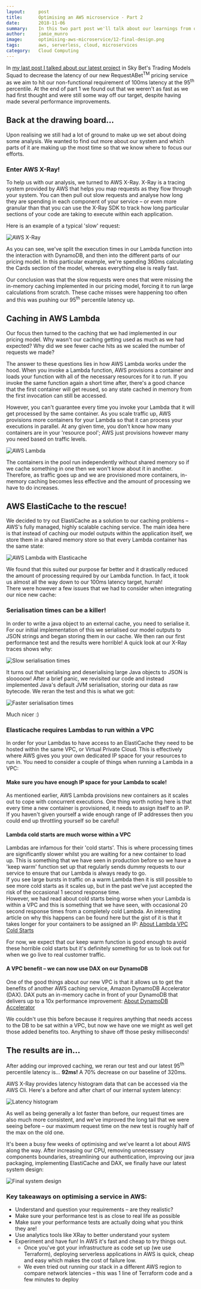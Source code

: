 ```yaml
---
layout:     post
title:      Optimising an AWS microservice - Part 2
date:       2018-11-06
summary:    In this two part post we'll talk about our learnings from optimising an AWS microservice to reduce latency and hit non-functional targets
author:     jamie_munro
image:      optimising-aws-microservice/12-final-design.png
tags:       aws, serverless, cloud, microservices
category:   Cloud Computing
---
```


In [my last post I talked about our latest project](/2018/11/02/optimising-microservices-part-1) in Sky Bet's Trading Models Squad to decrease the latency of our new RequestABet<sup>TM</sup> pricing service as we aim to hit our non-functional requirement of 100ms latency at the 95<sup>th</sup> percentile. At the end of part 1 we found out that we weren't as fast as we had first thought and were still some way off our target, despite having made several performance improvements.

## Back at the drawing board...
Upon realising we still had a lot of ground to make up we set about doing some analysis. We wanted to find out more about our system and which parts of it are making up the most time so that we know where to focus our efforts.

### Enter AWS X-Ray!
To help us with our analysis, we turned to AWS X-Ray. X-Ray is a tracing system provided by AWS that helps you map requests as they flow through your system. You can then pull out slow requests and analyse how long they are spending in each component of your service – or even more granular than that you can use the X-Ray SDK to track how long particular sections of your code are taking to execute within each application.

Here is an example of a typical 'slow' request:

![AWS X-Ray](/images/optimising-aws-microservice/06-xray.png)

As you can see, we've split the execution times in our Lambda function into the interaction with DynamoDB, and then into the different parts of our pricing model. In this particular example, we're spending 360ms calculating the Cards section of the model, whereas everything else is really fast. 

Our conclusion was that the slow requests were ones that were missing the in-memory caching implemented in our pricing model, forcing it to run large calculations from scratch. These cache misses were happening too often and this was pushing our 95<sup>th</sup> percentile latency up.

## Caching in AWS Lambda

Our focus then turned to the caching that we had implemented in our pricing model. Why wasn't our caching getting used as much as we had expected? Why did we see fewer cache hits as we scaled the number of requests we made?

The answer to these questions lies in how AWS Lambda works under the hood. When you invoke a Lambda function, AWS provisions a container and loads your function with all of the necessary resources for it to run. If you invoke the same function again a short time after, there's a good chance that the first container will get reused, so any state cached in memory from the first invocation can still be accessed.

However, you can't guarantee every time you invoke your Lambda that it will get processed by the same container. As you scale traffic up, AWS provisions more containers for your Lambda so that it can process your executions in parallel. At any given time, you don't know how many containers are in your 'resource pool'; AWS just provisions however many you need based on traffic levels.

![AWS Lambda](/images/optimising-aws-microservice/07-lambda.png)

The containers in the pool run independently without shared memory so if we cache something in one then we won't know about it in another. Therefore, as traffic goes up and we are provisioned more containers, in-memory caching becomes less effective and the amount of processing we have to do increases.

## AWS ElastiCache to the rescue!

We decided to try out ElastiCache as a solution to our caching problems – AWS's fully managed, highly scalable caching service. The main idea here is that instead of caching our model outputs within the application itself, we store them in a shared memory store so that every Lambda container has the same state:

![AWS Lambda with Elasticache](/images/optimising-aws-microservice/08-lambda-elasticache.png)

We found that this suited our purpose far better and it drastically reduced the amount of processing required by our Lambda function. In fact, it took us almost all the way down to our 100ms latency target, hurrah!  
There were however a few issues that we had to consider when integrating our nice new cache:

### Serialisation times can be a killer!

In order to write a java object to an external cache, you need to serialise it. For our initial implementation of this we serialised our model outputs to JSON strings and began storing them in our cache. We then ran our first performance test and the results were horrible! A quick look at our X-Ray traces shows why:

![Slow serialisation times](/images/optimising-aws-microservice/09-slow-serialisation.png)

It turns out that serialising and deserialising large Java objects to JSON is slooooow! 
After a brief panic, we revisited our code and instead implemented Java's default JVM serialisation, storing our data as raw bytecode. We reran the test and this is what we got:

![Faster serialisation times](/images/optimising-aws-microservice/10-quick-serialisation.png)

Much nicer :)

### Elasticache requires Lambdas to run within a VPC

In order for your Lambdas to have access to an ElastiCache they need to be hosted within the same VPC, or Virtual Private Cloud. This is effectively where AWS gives you your own dedicated IP space for your resources to run in. You need to consider a couple of things when running a Lambda in a VPC:

#### Make sure you have enough IP space for your Lambda to scale!
As mentioned earlier, AWS Lambda provisions new containers as it scales out to cope with concurrent executions. One thing worth noting here is that every time a new container is provisioned, it needs to assign itself to an IP. If you haven't given yourself a wide enough range of IP addresses then you could end up throttling yourself so be careful!

#### Lambda cold starts are much worse within a VPC
Lambdas are infamous for their 'cold starts'. This is where processing times are significantly slower whilst you are waiting for a new container to load up. This is something that we have seen in production before so we have a 'keep warm' function set up that regularly sends dummy requests to our service to ensure that our Lambda is always ready to go.  
If you see large bursts in traffic on a warm Lambda then it is still possible to see more cold starts as it scales up, but in the past we've just accepted the risk of the occasional 1 second response time.    
However, we had read about cold starts being worse when your Lambda is within a VPC and this is something that we have seen, with occasional 20 second response times from a completely cold Lambda. An interesting article on why this happens can be found here but the gist of it is that it takes longer for your containers to be assigned an IP:
[About Lambda VPC Cold Starts](https://medium.freecodecamp.org/lambda-vpc-cold-starts-a-latency-killer-5408323278dd)

For now, we expect that our keep warm function is good enough to avoid these horrible cold starts but it's definitely something for us to look out for when we go live to real customer traffic.

#### A VPC benefit – we can now use DAX on our DynamoDB
One of the good things about our new VPC is that it allows us to get the benefits of another AWS caching service, Amazon DynamoDB Accelerator (DAX). DAX puts an in-memory cache in front of your DynamoDB that delivers up to a 10x performance improvement:
[About DynamoDB Accelerator](https://aws.amazon.com/dynamodb/dax/)

We couldn't use this before because it requires anything that needs access to the DB to be sat within a VPC, but now we have one we might as well get those added benefits too. Anything to shave off those pesky milliseconds!

## The results are in...

After adding our improved caching, we reran our test and our latest 95<sup>th</sup> percentile latency is… **92ms!** A 70% decrease on our baseline of 320ms.

AWS X-Ray provides latency histogram data that can be accessed via the AWS Cli. Here's a before and after chart of our internal system latency:

![Latency histogram](/images/optimising-aws-microservice/11-histogram.png)

As well as being generally a lot faster than before, our request times are also much more consistent, and we've improved the long tail that we were seeing before – our maximum request time on the new test is roughly half of the max on the old one.

It's been a busy few weeks of optimising and we've learnt a lot about AWS along the way.
After increasing our CPU, removing unnecessary components boundaries, streamlining our authentication, improving our java packaging, implementing ElastiCache and DAX, we finally have our latest system design:

![Final system design](/images/optimising-aws-microservice/12-final-design.png)

### Key takeaways on optimising a service in AWS:
* Understand and question your requirements – are they realistic?
* Make sure your performance test is as close to real life as possible
* Make sure your performance tests are actually doing what you think they are!
* Use analytics tools like XRay to better understand your system
* Experiment and have fun! In AWS it's fast and cheap to try things out.
    * Once you've got your infrastructure as code set up (we use Terraform), deploying serverless applications in AWS is quick, cheap and easy which makes the cost of failure low. 
    * We even tried out running our stack in a different AWS region to compare network latencies – this was 1 line of Terraform code and a few minutes to deploy
